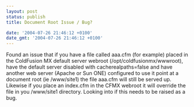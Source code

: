```yaml
---
layout: post
status: publish
title: Document Root Issue / Bug?

date: '2004-07-26 21:46:12 +0100'
date_gmt: '2004-07-26 21:46:12 +0100'
---
```

Found an issue that if you have a file called aaa.cfm (for example) placed in the ColdFusion MX default server webroot (/opt/coldfusionmx/wwwroot), have the default server disabled with cacherealpaths=false and have another web server (Apache or Sun ONE) configured to use it point at a document root (ie /www/site1) the file aaa.cfm will still be served up. Likewise if you place an index.cfm in the CFMX webroot it will override the file in you /www/site1 directory. Looking into if this needs to be raised as a bug.
